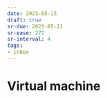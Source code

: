```yaml
---
date: 2023-05-13
draft: true
sr-due: 2023-05-21
sr-ease: 272
sr-interval: 4
tags:
- inbox
---
```


# Virtual machine